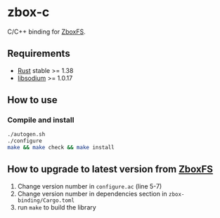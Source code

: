 # zbox-c

C/C++ binding for [ZboxFS].

## Requirements

- [Rust] stable >= 1.38
- [libsodium] >= 1.0.17

## How to use

### Compile and install

```sh
./autogen.sh
./configure
make && make check && make install
```

## How to upgrade to latest version from [ZboxFS]

1. Change version number in `configure.ac` (line 5-7)
2. Change version number in dependencies section in `zbox-binding/Cargo.toml`
3. run `make` to build the library

[ZboxFS]: https://github.com/zboxfs/zbox
[Rust]: https://www.rust-lang.org
[libsodium]: https://libsodium.org
